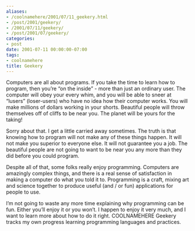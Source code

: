 ```yaml
---
aliases:
- /coolnamehere/2001/07/11_geekery.html
- /post/2001/geekery/
- /2001/07/11/geekery/
- /post/2001/07/geekery/
categories:
- post
date: 2001-07-11 00:00:00-07:00
tags:
- coolnamehere
title: Geekery
---
```


Computers are all about programs. If you take the time to learn how to
program, then you’re “on the inside” - more than just an ordinary user.
The computer will obey your every whim, and you will be able to sneer at
“lusers” (loser-users) who have no idea how their computer works. You
will make millions of dollars working in your shorts. Beautiful people
will throw themselves off of cliffs to be near you. The planet will be
yours for the taking\!

Sorry about that. I get a little carried away sometimes. The truth is
that knowing how to program will not make any of these things happen. It
will not make you superior to everyone else. It will not guarantee you a
job. The beautiful people are not going to want to be near you any more
than they did before you could program.

Despite all of that, some folks really enjoy programming. Computers are
amazingly complex things, and there is a real sense of satisfaction in
making a computer do what you told it to. Programming is a craft, mixing
art and science together to produce useful (and / or fun) applications
for people to use.

I’m not going to waste any more time explaining why programming can be
fun. Either you’ll enjoy it or you won’t. I happen to enjoy it very
much, and I want to learn more about how to do it right. COOLNAMEHERE
Geekery tracks my own progress learning programming languages and
practices.